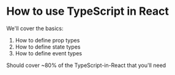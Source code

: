 # How to use TypeScript in React

We'll cover the basics:

1. How to define prop types
2. How to define state types
3. How to define event types

Should cover ~80% of the TypeScript-in-React that you'll need

